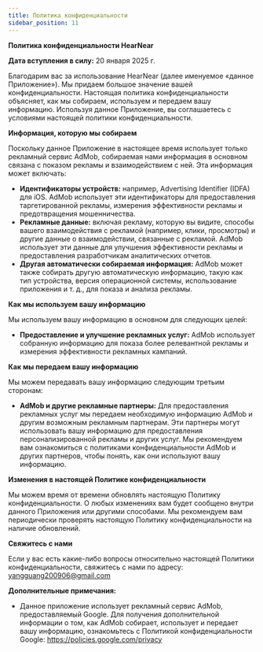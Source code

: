 ```yaml
---
title: Политика конфиденциальности
sidebar_position: 11
---
```


**Политика конфиденциальности HearNear**

**Дата вступления в силу:** 20 января 2025 г.

Благодарим вас за использование HearNear (далее именуемое «данное Приложение»). Мы придаем большое значение вашей конфиденциальности. Настоящая политика конфиденциальности объясняет, как мы собираем, используем и передаем вашу информацию. Используя данное Приложение, вы соглашаетесь с условиями настоящей политики конфиденциальности.

**Информация, которую мы собираем**

Поскольку данное Приложение в настоящее время использует только рекламный сервис AdMob, собираемая нами информация в основном связана с показом рекламы и взаимодействием с ней. Эта информация может включать:

- **Идентификаторы устройств:** например, Advertising Identifier (IDFA) для iOS. AdMob использует эти идентификаторы для предоставления таргетированной рекламы, измерения эффективности рекламы и предотвращения мошенничества.
- **Рекламные данные:** включая рекламу, которую вы видите, способы вашего взаимодействия с рекламой (например, клики, просмотры) и другие данные о взаимодействии, связанные с рекламой. AdMob использует эти данные для улучшения эффективности рекламы и предоставления разработчикам аналитических отчетов.
- **Другая автоматически собираемая информация:** AdMob может также собирать другую автоматическую информацию, такую как тип устройства, версия операционной системы, использование приложения и т. д., для показа и анализа рекламы.

**Как мы используем вашу информацию**

Мы используем вашу информацию в основном для следующих целей:

- **Предоставление и улучшение рекламных услуг:** AdMob использует собранную информацию для показа более релевантной рекламы и измерения эффективности рекламных кампаний.

**Как мы передаем вашу информацию**

Мы можем передавать вашу информацию следующим третьим сторонам:

- **AdMob и другие рекламные партнеры:** Для предоставления рекламных услуг мы передаем необходимую информацию AdMob и другим возможным рекламным партнерам. Эти партнеры могут использовать вашу информацию для предоставления персонализированной рекламы и других услуг. Мы рекомендуем вам ознакомиться с политиками конфиденциальности AdMob и других партнеров, чтобы понять, как они используют вашу информацию.

**Изменения в настоящей Политике конфиденциальности**

Мы можем время от времени обновлять настоящую Политику конфиденциальности. О любых изменениях вам будет сообщено внутри данного Приложения или другими способами. Мы рекомендуем вам периодически проверять настоящую Политику конфиденциальности на наличие обновлений.

**Свяжитесь с нами**

Если у вас есть какие-либо вопросы относительно настоящей Политики конфиденциальности, свяжитесь с нами по адресу: yangguang200906@gmail.com

**Дополнительные примечания:**

- Данное приложение использует рекламный сервис AdMob, предоставляемый Google. Для получения дополнительной информации о том, как AdMob собирает, использует и передает вашу информацию, ознакомьтесь с Политикой конфиденциальности Google: https://policies.google.com/privacy
